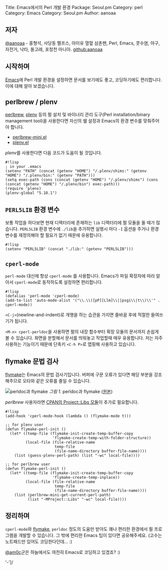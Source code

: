 Title:    Emacs에서의 Perl 개발 환경
Package:  Seoul.pm
Category: perl
Category: Emacs
Category: Seoul.pm
Author:   aanoaa

저자
----

[@aanoaa][twitter-aanoaa] - 홍형석, 사당동 펠프스, 아이유 열혈 삼촌팬,
Perl, Emacs, 콧수염, 야구, 자전거, 낙타, 돌고래, 포청천 마니아.
[github:aanoaa][github-aanoaa]


시작하며
---------

[Emacs][home-emacs]에 Perl 개발 환경을 설정하면 문서를 보기에도 좋고, 코딩하기에도 편리합니다.
이에 대해 알아 보겠습니다.


perlbrew / plenv
-----------------

[perlbrew][home-perlbrew], [plenv][home-plenv] 등의 펄 설치 및 바이너리
관리 도구(Perl installation/binary management tool)을 사용한다면 자신의
쉘 설정과 Emacs의 환경 변수를 맞춰주어야 합니다.

- [perlbrew-mini.el][emacs-perlbrew-mini]
- [plenv.el][emacs-plenv]

*plenv*를 사용한다면 다음 코드가 도움이 될 것입니다.

    #!lisp
    ; in your .emacs
    (setenv "PATH" (concat (getenv "HOME") "/.plenv/shims:" (getenv "HOME") "/.plenv/bin:" (getenv "PATH")))
    (setq exec-path (cons (concat (getenv "HOME") "/.plenv/shims") (cons (concat (getenv "HOME") "/.plenv/bin") exec-path)))
    (require 'plenv)
    (plenv-global "5.18.1")


`PERL5LIB` 환경 변수
----------------------

보통 작업을 하다보면 현재 디렉터리에 존재하는 `lib` 디렉터리에 펄 모듈을 둘 때가 많습니다.
`PERL5LIB` 환경 변수에 `./lib`을 추가하면 실행시 마다 `-I` 옵션을 주거나 환경 변수를
재정의해야 할 필요가 없기 때문에 유용합니다.

    #!lisp
    (setenv "PERL5LIB" (concat "./lib:" (getenv "PERL5LIB")))


`cperl-mode`
-------------

`perl-mode` 대신에 항상 `cperl-mode` 를 사용합니다.
Emacs가 파일 확장자에 따라 알아서 `cperl-mode`로 동작하도록 설정하면 편리합니다.

    #!lisp
    (defalias 'perl-mode 'cperl-mode)
    (add-to-list 'auto-mode-alist '("\\.\\([pP][Llm]\\||psgi\\|t\\)\\'" . cperl-mode))

`<C-j>`(newline-and-indent)로 개행을 하는 습관을 가지면 줄바꿈 후에 적절한 들여쓰기가 됩니다.

`<M-x> cperl-perldoc`을 사용하면 펄의 내장 함수부터 확장 모듈의 문서까지 손쉽게 볼 수 있습니다.
화면을 분할해서 문서를 띄워놓고 작업할때 매우 유용합니다.
저는 자주 사용하는 기능이기 때문에 단축키 `<C-h P>`로 맵핑해 사용하고 있습니다.


flymake 문법 검사
------------------

[flymake][home-flymake]는 Emacs의 문법 검사기입니다.
버퍼에 구문 오류가 있다면 해당 부분을 강조해주므로 오타와 같은 오류를 줄일 수 있습니다.

![perldoc과 flymake][img-1-resize]
*그림 1.* perldoc과 flymake ([원본][img-1])

*perlbrew* 사용자라면 [CPAN의 Project::Libs 모듈][cpan-project-libs]이 추가로 필요합니다.

    #!lisp
    (add-hook 'cperl-mode-hook (lambda () (flymake-mode t)))

    ;; for plenv user
    (defun flymake-perl-init ()
      (let* ((temp-file (flymake-init-create-temp-buffer-copy
                         'flymake-create-temp-with-folder-structure))
             (local-file (file-relative-name
                          temp-file
                          (file-name-directory buffer-file-name))))
        (list (guess-plenv-perl-path) (list "-wc" local-file))))

    ;; for perlbrew user
    (defun flymake-perl-init ()
      (let* ((temp-file (flymake-init-create-temp-buffer-copy
                         'flymake-create-temp-inplace))
             (local-file (file-relative-name
                          temp-file
                          (file-name-directory buffer-file-name))))
        (list (perlbrew-mini-get-current-perl-path)
              (list "-MProject::Libs" "-wc" local-file))))

정리하며
---------

`cperl-mode`와 [flymake][home-flymake], `perldoc` 정도의
도움만 받아도 꽤나 편리한 환경에서 펄 프로그램을 개발할 수 있습니다.
그 밖에 편리한 Emacs 팁이 있다면 공유해주세요.
(고수는 노트패드만 있어도 코딩한다던데... :)

[@am0c][twitter-am0c]군은 하늘에서도 여전히 Emacs로 코딩하고 있겠죠? :)

'-']/


[img-1]:          2013-12-04-1.png
[img-1-resize]:   2013-12-04-1_r.png

[cpan-project-libs]:    https://metacpan.org/module/Project::Libs
[emacs-perlbrew-mini]:  https://github.com/dams/perlbrew-mini.el
[emacs-plenv]:          https://github.com/karupanerura/plenv.el
[github-aanoaa]:        https://github.com/aanoaa
[home-emacs]:           http://www.gnu.org/software/emacs/
[home-flymake]:         https://github.com/illusori/emacs-flymake
[home-perlbrew]:        http://perlbrew.pl/
[home-plenv]:           https://github.com/tokuhirom/plenv
[twitter-aanoaa]:       http://twitter.com/#!/aanoaa
[twitter-am0c]:         http://twitter.com/#!/am0c
